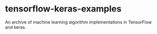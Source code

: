 # tensorflow-keras-examples
An archive of machine learning algorithm implementations in TensorFlow and keras.
